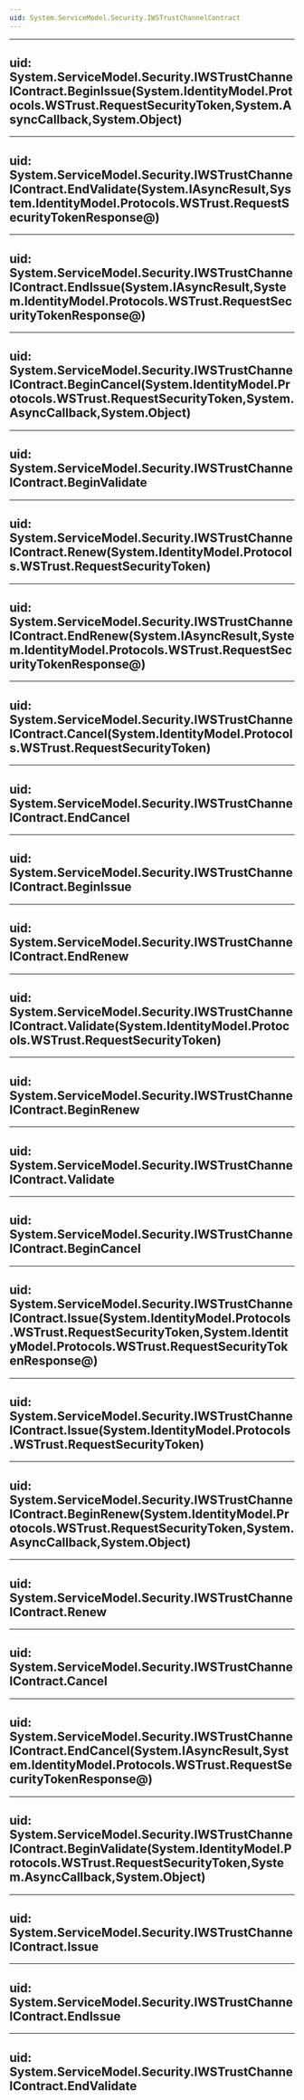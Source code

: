```yaml
---
uid: System.ServiceModel.Security.IWSTrustChannelContract
---
```


---
uid: System.ServiceModel.Security.IWSTrustChannelContract.BeginIssue(System.IdentityModel.Protocols.WSTrust.RequestSecurityToken,System.AsyncCallback,System.Object)
---

---
uid: System.ServiceModel.Security.IWSTrustChannelContract.EndValidate(System.IAsyncResult,System.IdentityModel.Protocols.WSTrust.RequestSecurityTokenResponse@)
---

---
uid: System.ServiceModel.Security.IWSTrustChannelContract.EndIssue(System.IAsyncResult,System.IdentityModel.Protocols.WSTrust.RequestSecurityTokenResponse@)
---

---
uid: System.ServiceModel.Security.IWSTrustChannelContract.BeginCancel(System.IdentityModel.Protocols.WSTrust.RequestSecurityToken,System.AsyncCallback,System.Object)
---

---
uid: System.ServiceModel.Security.IWSTrustChannelContract.BeginValidate
---

---
uid: System.ServiceModel.Security.IWSTrustChannelContract.Renew(System.IdentityModel.Protocols.WSTrust.RequestSecurityToken)
---

---
uid: System.ServiceModel.Security.IWSTrustChannelContract.EndRenew(System.IAsyncResult,System.IdentityModel.Protocols.WSTrust.RequestSecurityTokenResponse@)
---

---
uid: System.ServiceModel.Security.IWSTrustChannelContract.Cancel(System.IdentityModel.Protocols.WSTrust.RequestSecurityToken)
---

---
uid: System.ServiceModel.Security.IWSTrustChannelContract.EndCancel
---

---
uid: System.ServiceModel.Security.IWSTrustChannelContract.BeginIssue
---

---
uid: System.ServiceModel.Security.IWSTrustChannelContract.EndRenew
---

---
uid: System.ServiceModel.Security.IWSTrustChannelContract.Validate(System.IdentityModel.Protocols.WSTrust.RequestSecurityToken)
---

---
uid: System.ServiceModel.Security.IWSTrustChannelContract.BeginRenew
---

---
uid: System.ServiceModel.Security.IWSTrustChannelContract.Validate
---

---
uid: System.ServiceModel.Security.IWSTrustChannelContract.BeginCancel
---

---
uid: System.ServiceModel.Security.IWSTrustChannelContract.Issue(System.IdentityModel.Protocols.WSTrust.RequestSecurityToken,System.IdentityModel.Protocols.WSTrust.RequestSecurityTokenResponse@)
---

---
uid: System.ServiceModel.Security.IWSTrustChannelContract.Issue(System.IdentityModel.Protocols.WSTrust.RequestSecurityToken)
---

---
uid: System.ServiceModel.Security.IWSTrustChannelContract.BeginRenew(System.IdentityModel.Protocols.WSTrust.RequestSecurityToken,System.AsyncCallback,System.Object)
---

---
uid: System.ServiceModel.Security.IWSTrustChannelContract.Renew
---

---
uid: System.ServiceModel.Security.IWSTrustChannelContract.Cancel
---

---
uid: System.ServiceModel.Security.IWSTrustChannelContract.EndCancel(System.IAsyncResult,System.IdentityModel.Protocols.WSTrust.RequestSecurityTokenResponse@)
---

---
uid: System.ServiceModel.Security.IWSTrustChannelContract.BeginValidate(System.IdentityModel.Protocols.WSTrust.RequestSecurityToken,System.AsyncCallback,System.Object)
---

---
uid: System.ServiceModel.Security.IWSTrustChannelContract.Issue
---

---
uid: System.ServiceModel.Security.IWSTrustChannelContract.EndIssue
---

---
uid: System.ServiceModel.Security.IWSTrustChannelContract.EndValidate
---
